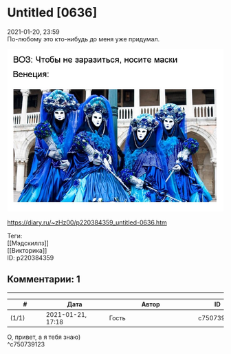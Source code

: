 Untitled [0636]
===============

  
2021-01-20, 23:59  
 По-любому это кто-нибудь до меня уже придумал.   
   
   [![](pics/g1tSyfj.jpg)](pics/g1tSyfj.jpg)     
  
<https://diary.ru/~zHz00/p220384359_untitled-0636.htm>  
  
Теги:  
[[Мэдскиллз]]  
[[Викторика]]  
ID: p220384359  


Комментарии: 1
--------------

  


---



|         #         |              Дата              |                     Автор                     |           ID           |
| --- | --- | --- | --- |
| (1/1) | 2021-01-21, 17:18 | Гость | c750739123 |

  
 О, привет, а я тебя знаю)   
 ^c750739123
